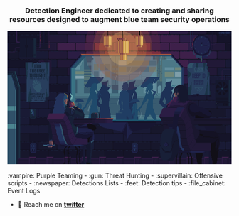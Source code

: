 <h3 align="center">Detection Engineer dedicated to creating and sharing resources designed to augment blue team security operations</h3>
<p align="center">
  <img src="https://github.com/mthcht/mthcht/blob/main/img/qbuVlPm.gif"  width="700" height="300">
</p>
:vampire: Purple Teaming - :gun: Threat Hunting - :supervillain:  Offensive scripts - :newspaper: Detections Lists - :feet: Detection tips - :file_cabinet: Event Logs  

- :love_letter: Reach me on **[twitter](https://twitter.com/mthcht)**

